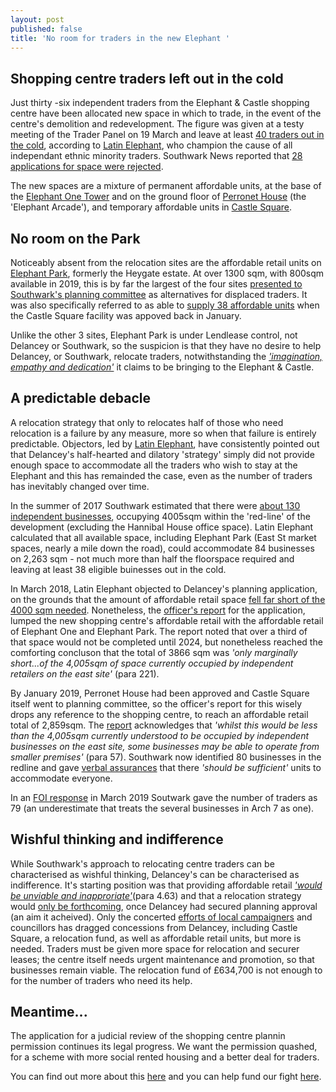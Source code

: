 ```yaml
---
layout: post
published: false
title: 'No room for traders in the new Elephant '
---
```

## Shopping centre traders left out in the cold

Just thirty -six independent traders from the Elephant  & Castle shopping centre have been allocated new space in which to trade, in the event of the centre's demolition and redevelopment.  The figure was given at a testy meeting of the Trader Panel on 19 March and leave at least [40 traders out in the cold](https://twitter.com/LatinElephant?ref_src=twsrc%5Egoogle%7Ctwcamp%5Eserp%7Ctwgr%5Eauthor), according to [Latin Elephant](https://latinelephant.org/), who champion the cause of all independant ethnic minority traders.  Southwark News reported that [28 applications for space were rejected](https://www.southwarknews.co.uk/news/nearly-30-elephant-and-castle-traders-rejected-for-delancey-relocation-units/).

The new spaces are a mixture of permanent affordable units, at the base of the [Elephant One Tower](http://35percent.org/tribeca-square/) and on the ground floor of [Perronet House](https://www.london-se1.co.uk/news/view/9676) (the 'Elephant Arcade'), and temporary affordable units in [Castle Square](http://35percent.org/2018-11-24-castle-square-delancey-responds/).

## No room on the Park

Noticeably absent from the relocation sites are the affordable retail units on [Elephant Park](https://www.elephantpark.co.uk/about-elephant-park/), formerly the Heygate estate.  At over 1300 sqm, with 800sqm available in 2019, this is by far the largest of the four sites [presented to Southwark's planning committee](http://planbuild.southwark.gov.uk/documents/?GetDocument=%7b%7b%7b!HvOs1eG7BYgl0hYZ8SIm5w%3d%3d!%7d%7d%7d) as alternatives for displaced traders.  It was also specifically referred to as able to [supply 38 affordable units](https://twitter.com/elephant_petit/status/1081278395504197633) when the Castle Square facility was appoved back in January.

Unlike the other 3 sites, Elephant Park is under Lendlease control, not Delancey or Southwark, so the suspicion is that they have no desire to help Delancey, or Southwark, relocate traders, notwithstanding the [_'imagination, empathy and dedication'_](https://www.lendlease.com/uk/projects/elephant-park/?id=3c8e138c-140a-4268-8cba-199afaec168d) it claims to be bringing to the Elephant & Castle.

## A predictable debacle

A relocation strategy that only to relocates half of those who need relocation is a failure by any measure, more so when that failure is entirely predictable.  Objectors, led by [Latin Elephant](https://latinelephant.org/), have consistently pointed out that Delancey's half-hearted and dilatory 'strategy' simply did not provide enough space to accommodate all the traders who wish to stay at the Elephant and this has remainded the case, even as the number of traders has inevitably changed over time.  

In the summer of 2017 Southwark estimated that there were [about 130 independent businesses](https://twitter.com/LatinElephant/status/1081169626590048258), occupying 4005sqm within the 'red-line' of the development (excluding the Hannibal House office space).  Latin Elephant calculated that all available space, including Elephant Park (East St market spaces, nearly a mile down the road), could accommodate 84 businesses on 2,263 sqm - not much more than half the floorspace required and leaving at least 38 eligible buinesses out in the cold.

In March 2018, Latin Elephant objected to Delancey's planning application, on the grounds that the amount of affordable retail space [fell far short of the 4000 sqm needed](https://latinelephant.org/wp-content/uploads/2015/03/2018-03-09-LE-Objection-Deferred-Appl.pdf).  Nonetheless, the [officer's report](http://planbuild.southwark.gov.uk/documents/?GetDocument=%7b%7b%7b!HvOs1eG7BYgl0hYZ8SIm5w%3d%3d!%7d%7d%7d) for the application, lumped the new shopping centre's affordable retail with the affordable retail of Elephant One and Elephant Park. The report noted that over a third of that space would not be completed until 2024, but nonetheless reached the comforting concluson that the total of 3866 sqm was _'only marginally short...of the 4,005sqm of space currently occupied by independent retailers on the east site'_ (para 221).

By January 2019, Perronet House had been approved and Castle Square itself went to planning committee, so the officer's report for this wisely drops any reference to the shopping centre, to reach an affordable retail total of 2,859sqm.  The [report](http://planbuild.southwark.gov.uk/documents/?GetDocument=%7b%7b%7b!12dhIwvd2JFDUQgBXBnMXA%3d%3d!%7d%7d%7d) acknowledges that _'whilst this would be less than the 4,005sqm currently understood to be occupied by independent businesses on the east site, some businesses may be able to operate from smaller premises'_ (para 57).  Southwark now identified 80 businesses  in the redline and gave [verbal assurances](https://twitter.com/elephant_petit/status/1081278395504197633) that there _'should be sufficient'_ units to accommodate everyone.

In an [FOI response](https://www.whatdotheyknow.com/request/independently_owned_retail_busin?nocache=incoming-1334948#incoming-1334948) in March 2019 Soutwark gave the number of traders as 79 (an underestimate that treats the several businesses in Arch 7 as one). 

## Wishful thinking and indifference

While Southwark's approach to relocating centre traders can be characterised as wishful thinking, Delancey's can be characterised as indifference.  It's starting position was that providing affordable retail _['would be unviable and inapproriate'](https://docdro.id/tpVc90A)_(para 4.63) and that a relocation strategy would [only be forthcoming](http://35percent.org/2016-12-19-delancey-submits-shopping-centre-application/), once Delancey had secured planning approval (an aim it acheived).  Only the concerted [efforts of local campaigners](http://35percent.org/2018-10-30-shopping-centre-legal-challenge/) and councillors has dragged concessions from Delancey, including Castle Square, a relocation fund, as well as affordable retail units, but more is needed.  Traders must be given more space for relocation and securer leases; the centre itself needs urgent maintenance and promotion, so that businesses remain viable.  The relocation fund of £634,700 is not enough to for the number of traders who need its help.

## Meantime...

The application for a judicial review of the shopping centre plannin permission continues its legal progress.  We want the permission quashed, for a scheme with more social rented housing and a better deal for traders.

You can find out more about this [here](http://35percent.org/uptheelephant/) and you can help fund our fight [here](https://www.crowdjustice.com/case/stop-the-elephant-shopping-centre-destruction/).



